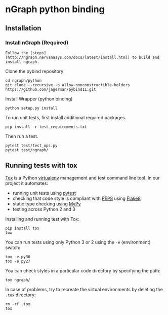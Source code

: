 # nGraph python binding

## Installation

### Install nGraph (Required)

```
Follow the [steps](http://ngraph.nervanasys.com/docs/latest/install.html) to build and install ngraph.
```

Clone the pybind repository

```
cd ngraph/python
git clone --recursive -b allow-nonconstructible-holders https://github.com/jagerman/pybind11.git
```

Install Wrapper (python binding)

```
python setup.py install
```

To run unit tests, first install additional required packages.

```
pip install -r test_requirements.txt
```

Then run a test.

```
pytest test/test_ops.py
pytest test/ngraph/
```

## Running tests with tox

[Tox](https://tox.readthedocs.io/) is a Python [virtualenv](https://virtualenv.pypa.io/) management and test command line tool. In our project it automates:

* running unit tests using [pytest](https://docs.pytest.org/)
* checking that code style is compliant with [PEP8](https://www.python.org/dev/peps/pep-0008/) using [Flake8](http://flake8.pycqa.org/)
* static type checking using [MyPy](http://mypy.readthedocs.io)
* testing across Python 2 and 3

Installing and running test with Tox:

    pip install tox
    tox

You can run tests using only Python 3 or 2 using the `-e` (environment) switch:

    tox -e py36
    tox -e py27

You can check styles in a particular code directory by specifying the path:

    tox ngraph/

In case of problems, try to recreate the virtual environments by deleting the `.tox` directory:

```
rm -rf .tox
tox
```

